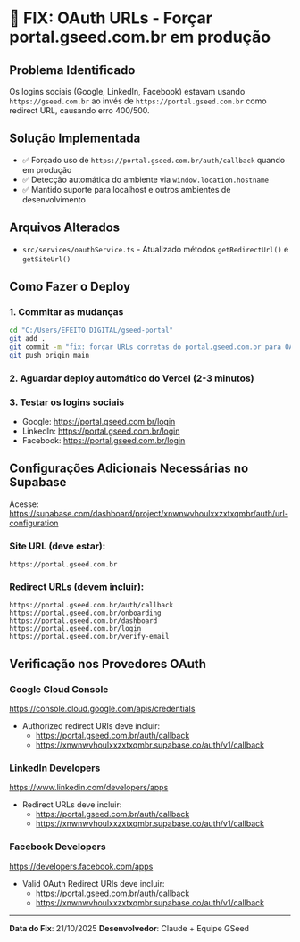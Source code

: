 # 🔧 FIX: OAuth URLs - Forçar portal.gseed.com.br em produção

## Problema Identificado
Os logins sociais (Google, LinkedIn, Facebook) estavam usando `https://gseed.com.br` ao invés de `https://portal.gseed.com.br` como redirect URL, causando erro 400/500.

## Solução Implementada
- ✅ Forçado uso de `https://portal.gseed.com.br/auth/callback` quando em produção
- ✅ Detecção automática do ambiente via `window.location.hostname`
- ✅ Mantido suporte para localhost e outros ambientes de desenvolvimento

## Arquivos Alterados
- `src/services/oauthService.ts` - Atualizado métodos `getRedirectUrl()` e `getSiteUrl()`

## Como Fazer o Deploy

### 1. Commitar as mudanças
```bash
cd "C:/Users/EFEITO DIGITAL/gseed-portal"
git add .
git commit -m "fix: forçar URLs corretas do portal.gseed.com.br para OAuth"
git push origin main
```

### 2. Aguardar deploy automático do Vercel (2-3 minutos)

### 3. Testar os logins sociais
- Google: https://portal.gseed.com.br/login
- LinkedIn: https://portal.gseed.com.br/login
- Facebook: https://portal.gseed.com.br/login

## Configurações Adicionais Necessárias no Supabase

Acesse: https://supabase.com/dashboard/project/xnwnwvhoulxxzxtxqmbr/auth/url-configuration

### Site URL (deve estar):
```
https://portal.gseed.com.br
```

### Redirect URLs (devem incluir):
```
https://portal.gseed.com.br/auth/callback
https://portal.gseed.com.br/onboarding
https://portal.gseed.com.br/dashboard
https://portal.gseed.com.br/login
https://portal.gseed.com.br/verify-email
```

## Verificação nos Provedores OAuth

### Google Cloud Console
https://console.cloud.google.com/apis/credentials
- Authorized redirect URIs deve incluir:
  - https://portal.gseed.com.br/auth/callback
  - https://xnwnwvhoulxxzxtxqmbr.supabase.co/auth/v1/callback

### LinkedIn Developers
https://www.linkedin.com/developers/apps
- Redirect URLs deve incluir:
  - https://portal.gseed.com.br/auth/callback
  - https://xnwnwvhoulxxzxtxqmbr.supabase.co/auth/v1/callback

### Facebook Developers
https://developers.facebook.com/apps
- Valid OAuth Redirect URIs deve incluir:
  - https://portal.gseed.com.br/auth/callback
  - https://xnwnwvhoulxxzxtxqmbr.supabase.co/auth/v1/callback

---

**Data do Fix**: 21/10/2025
**Desenvolvedor**: Claude + Equipe GSeed
